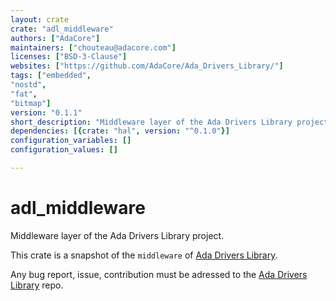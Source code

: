 ```yaml
---
layout: crate
crate: "adl_middleware"
authors: ["AdaCore"]
maintainers: ["chouteau@adacore.com"]
licenses: ["BSD-3-Clause"]
websites: ["https://github.com/AdaCore/Ada_Drivers_Library/"]
tags: ["embedded",
"nostd",
"fat",
"bitmap"]
version: "0.1.1"
short_description: "Middleware layer of the Ada Drivers Library project"
dependencies: [{crate: "hal", version: "^0.1.0"}]
configuration_variables: []
configuration_values: []

---
```

# adl_middleware

Middleware layer of the Ada Drivers Library project.

This crate is a snapshot of the `middleware` of [Ada Drivers
Library](https://github.com/AdaCore/Ada_Drivers_Library/tree/master/middleware).

Any bug report, issue, contribution must be adressed to the [Ada Drivers
Library](https://github.com/AdaCore/Ada_Drivers_Library/) repo.



